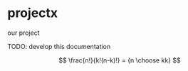 # projectx
our project


TODO: develop this documentation

$$
\frac{n!}{k!(n-k)!} = {n \choose kk}
$$

